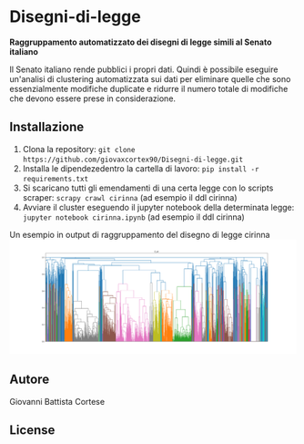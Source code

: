 # Disegni-di-legge #

**Raggruppamento automatizzato dei disegni di legge simili al Senato italiano**

Il Senato italiano rende pubblici i propri dati.
Quindi è possibile eseguire un'analisi di clustering automatizzata sui dati per eliminare quelle che sono essenzialmente modifiche duplicate e ridurre il numero totale di modifiche che devono essere prese in considerazione.

## Installazione ##

1. Clona la repository: `git clone https://github.com/giovaxcortex90/Disegni-di-legge.git`
2. Installa le dipendezedentro la cartella di lavoro: `pip install -r requirements.txt`
3. Si scaricano tutti gli emendamenti di una certa legge con lo scripts scraper: `scrapy crawl cirinna` (ad esempio il ddl cirinna)
4. Avviare il cluster eseguendo il jupyter notebook della determinata legge: `jupyter notebook cirinna.ipynb` (ad esempio il ddl cirinna)

Un esempio in output di raggruppamento del disegno di legge cirinna
![figuraCirinna.png](images/figuraCirinna.png)

## Autore ##
Giovanni Battista Cortese


## License ##
